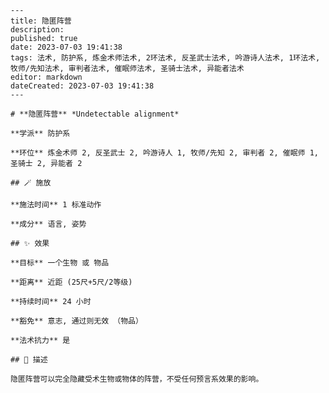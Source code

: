 
    ---
    title: 隐匿阵营
    description: 
    published: true
    date: 2023-07-03 19:41:38
    tags: 法术, 防护系, 炼金术师法术, 2环法术, 反圣武士法术, 吟游诗人法术, 1环法术, 牧师/先知法术, 审判者法术, 催眠师法术, 圣骑士法术, 异能者法术
    editor: markdown
    dateCreated: 2023-07-03 19:41:38
    ---

    # **隐匿阵营** *Undetectable alignment*

    **学派** 防护系 

    **环位** 炼金术师 2, 反圣武士 2, 吟游诗人 1, 牧师/先知 2, 审判者 2, 催眠师 1, 圣骑士 2, 异能者 2

    ## 🪄 施放

    **施法时间** 1 标准动作

    **成分** 语言, 姿势

    ## ✨ 效果 

    **目标** 一个生物 或 物品 

    **距离** 近距 (25尺+5尺/2等级)  

    **持续时间** 24 小时 

    **豁免** 意志, 通过则无效 （物品）

    **法术抗力** 是

    ## 📖 描述

    隐匿阵营可以完全隐藏受术生物或物体的阵营，不受任何预言系效果的影响。
    